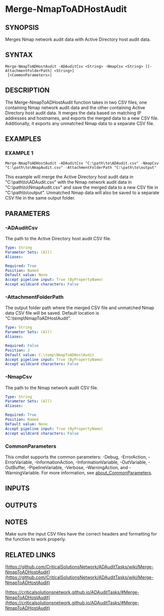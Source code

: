 ﻿---
external help file: ADAuditTasks-help.xml
Module Name: ADAuditTasks
online version: https://github.com/CriticalSolutionsNetwork/ADAuditTasks/wiki/Merge-NmapToADHostAudit
schema: 2.0.0
---

# Merge-NmapToADHostAudit

## SYNOPSIS
Merges Nmap network audit data with Active Directory host audit data.

## SYNTAX

```
Merge-NmapToADHostAudit -ADAuditCsv <String> -NmapCsv <String> [[-AttachmentFolderPath] <String>]
 [<CommonParameters>]
```

## DESCRIPTION
The Merge-NmapToADHostAudit function takes in two CSV files, one containing Nmap network
audit data and the other containing Active Directory host audit data.
It merges the data
based on matching IP addresses and hostnames, and exports the merged data to a new CSV file.
Additionally, it exports any unmatched Nmap data to a separate CSV file.

## EXAMPLES

### EXAMPLE 1
```
Merge-NmapToADHostAudit -ADAuditCsv "C:\path\to\ADAudit.csv" -NmapCsv "C:\path\to\NmapAudit.csv" -AttachmentFolderPath "C:\path\to\output"
```

This example will merge the Active Directory host audit data in "C:\path\to\ADAudit.csv"
with the Nmap network audit data in "C:\path\to\NmapAudit.csv" and save the merged data
to a new CSV file in "C:\path\to\output".
Unmatched Nmap data will also be saved to a
separate CSV file in the same output folder.

## PARAMETERS

### -ADAuditCsv
The path to the Active Directory host audit CSV file.

```yaml
Type: String
Parameter Sets: (All)
Aliases:

Required: True
Position: Named
Default value: None
Accept pipeline input: True (ByPropertyName)
Accept wildcard characters: False
```

### -AttachmentFolderPath
The output folder path where the merged CSV file and unmatched Nmap data CSV file will
be saved.
Default location is "C:\temp\NmapToADHostAudit".

```yaml
Type: String
Parameter Sets: (All)
Aliases:

Required: False
Position: 2
Default value: C:\temp\NmapToADHostAudit
Accept pipeline input: True (ByPropertyName)
Accept wildcard characters: False
```

### -NmapCsv
The path to the Nmap network audit CSV file.

```yaml
Type: String
Parameter Sets: (All)
Aliases:

Required: True
Position: Named
Default value: None
Accept pipeline input: True (ByPropertyName)
Accept wildcard characters: False
```

### CommonParameters
This cmdlet supports the common parameters: -Debug, -ErrorAction, -ErrorVariable, -InformationAction, -InformationVariable, -OutVariable, -OutBuffer, -PipelineVariable, -Verbose, -WarningAction, and -WarningVariable. For more information, see [about_CommonParameters](http://go.microsoft.com/fwlink/?LinkID=113216).

## INPUTS

## OUTPUTS

## NOTES
Make sure the input CSV files have the correct headers and formatting for the function to work properly.

## RELATED LINKS

[https://github.com/CriticalSolutionsNetwork/ADAuditTasks/wiki/Merge-NmapToADHostAudit](https://github.com/CriticalSolutionsNetwork/ADAuditTasks/wiki/Merge-NmapToADHostAudit)

[https://criticalsolutionsnetwork.github.io/ADAuditTasks/#Merge-NmapToADHostAudit](https://criticalsolutionsnetwork.github.io/ADAuditTasks/#Merge-NmapToADHostAudit)

